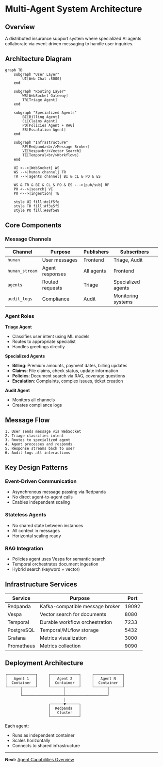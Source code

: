 # Multi-Agent System Architecture

## Overview

A distributed insurance support system where specialized AI agents collaborate via event-driven messaging to handle user inquiries.

## Architecture Diagram

```mermaid
graph TB
    subgraph "User Layer"
        UI[Web Chat :8000]
    end
    
    subgraph "Routing Layer"
        WS[WebSocket Gateway]
        TR[Triage Agent]
    end
    
    subgraph "Specialized Agents"
        BI[Billing Agent]
        CL[Claims Agent]
        PO[Policies Agent + RAG]
        ES[Escalation Agent]
    end
    
    subgraph "Infrastructure"
        RP[Redpanda<br/>Message Broker]
        VE[Vespa<br/>Vector Search]
        TE[Temporal<br/>Workflows]
    end
    
    UI <-->|WebSocket| WS
    WS -->|human channel| TR
    TR -->|agents channel| BI & CL & PO & ES
    
    WS & TR & BI & CL & PO & ES -.->|pub/sub| RP
    PO <-->|search| VE
    PO <-->|ingestion| TE

    style UI fill:#e1f5fe
    style TR fill:#f3e5f5
    style PO fill:#e8f5e9
```

## Core Components

### Message Channels

| Channel | Purpose | Publishers | Subscribers |
|---------|---------|------------|-------------|
| `human` | User messages | Frontend | Triage, Audit |
| `human_stream` | Agent responses | All agents | Frontend |
| `agents` | Routed requests | Triage | Specialized agents |
| `audit_logs` | Compliance | Audit | Monitoring systems |

### Agent Roles

**Triage Agent**
- Classifies user intent using ML models
- Routes to appropriate specialist
- Handles greetings directly

**Specialized Agents**
- **Billing**: Premium amounts, payment dates, billing updates
- **Claims**: File claims, check status, update information
- **Policies**: Document search via RAG, coverage questions
- **Escalation**: Complaints, complex issues, ticket creation

**Audit Agent**
- Monitors all channels
- Creates compliance logs

## Message Flow

```
1. User sends message via WebSocket
2. Triage classifies intent
3. Routes to specialized agent
4. Agent processes and responds
5. Response streams back to user
6. Audit logs all interactions
```

## Key Design Patterns

### Event-Driven Communication
- Asynchronous message passing via Redpanda
- No direct agent-to-agent calls
- Enables independent scaling

### Stateless Agents
- No shared state between instances
- All context in messages
- Horizontal scaling ready

### RAG Integration
- Policies agent uses Vespa for semantic search
- Temporal orchestrates document ingestion
- Hybrid search (keyword + vector)

## Infrastructure Services

| Service | Purpose | Port |
|---------|---------|------|
| Redpanda | Kafka-compatible message broker | 19092 |
| Vespa | Vector search for documents | 8080 |
| Temporal | Durable workflow orchestration | 7233 |
| PostgreSQL | Temporal/MLflow storage | 5432 |
| Grafana | Metrics visualization | 3000 |
| Prometheus | Metrics collection | 9090 |

## Deployment Architecture

```
┌─────────────┐     ┌─────────────┐     ┌─────────────┐
│   Agent 1   │     │   Agent 2   │     │   Agent N   │
│  Container  │     │  Container  │     │  Container  │
└──────┬──────┘     └──────┬──────┘     └──────┬──────┘
       │                   │                   │
       └───────────────────┴───────────────────┘
                           │
                    ┌──────▼──────┐
                    │  Redpanda   │
                    │   Cluster   │
                    └─────────────┘
```

Each agent:
- Runs as independent container
- Scales horizontally
- Connects to shared infrastructure

---

**Next:** [Agent Capabilities Overview](agents-overview.md)